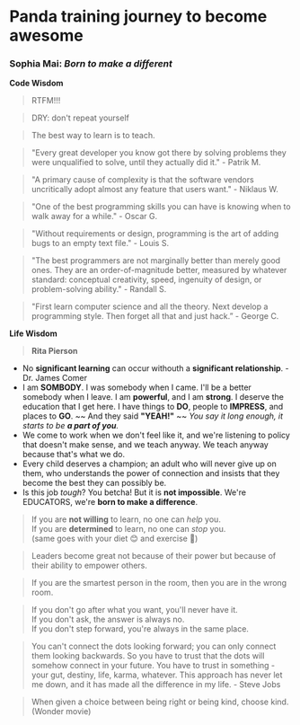 # Panda training journey to become awesome
### Sophia Mai: *Born to make a different*

**Code Wisdom**
> RTFM!!!

> DRY: don't repeat yourself

> The best way to learn is to teach. 

> "Every great developer you know got there by solving problems they were unqualified to solve, until they actually did it." - Patrik M.

> "A primary cause of complexity is that the software vendors uncritically adopt almost any feature that users want." - Niklaus W.

> "One of the best programming skills you can have is knowing when to walk away for a while." - Oscar G.

> "Without requirements or design, programming is the art of adding bugs to an empty text file." - Louis S.

> "The best programmers are not marginally better than merely good ones. They are an order-of-magnitude better, measured by whatever standard: conceptual creativity, speed, ingenuity of design, or problem-solving ability." - Randall S.

> "First learn computer science and all the theory. Next develop a programming style. Then forget all that and just hack.” - George C.

**Life Wisdom**
> **Rita Pierson**
  * No **significant learning** can occur withouth a **significant relationship**. - Dr. James Comer
  * I am **SOMBODY**. I was somebody when I came. I'll be a better somebody when I leave. I am **powerful**, and I am **strong**. I deserve the education that I get here. I have things to **DO**, people to **IMPRESS**, and places to **GO**. ~~ And they said **"YEAH!"** ~~ *You say it long enough, it starts to be **a part of you**.*
  * We come to work when we don't feel like it, and we're listening to policy that doesn't make sense, and we teach anyway. We teach anyway because that's what we do.
  * Every child deserves a champion; an adult who will never give up on them, who understands the power of connection and insists that they become the best they can possibly be.
  * Is this job *tough*? You betcha! But it is **not impossible**. We're EDUCATORS, we're **born to make a difference**.

> If you are **not willing** to learn, no one can *help* you.   
If you are **determined** to learn, no one can *stop* you.  
(same goes with your diet :blush: and exercise :dolphin:)

> Leaders become great not because of their power but because of their ability to empower others.

> If you are the smartest person in the room, then you are in the wrong room.

> If you don't go after what you want, you'll never have it.  
  If you don't ask, the answer is always no.  
  If you don't step forward, you're always in the same place.  
  
> You can't connect the dots looking forward; you can only connect them looking backwards. So you have to trust that the dots will somehow connect in your future. You have to trust in something - your gut, destiny, life, karma, whatever. This approach has never let me down, and it has made all the difference in my life. - Steve Jobs

> When given a choice between being right or being kind, choose kind. (Wonder movie)
